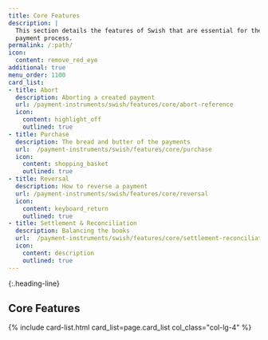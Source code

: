 ```yaml
---
title: Core Features
description: |
  This section details the features of Swish that are essential for the
  payment process.
permalink: /:path/
icon:
  content: remove_red_eye
additional: true
menu_order: 1100
card_list:
- title: Abort
  description: Aborting a created payment
  url: /payment-instruments/swish/features/core/abort-reference
  icon:
    content: highlight_off
    outlined: true
- title: Purchase
  description: The bread and butter of the payments
  url:  /payment-instruments/swish/features/core/purchase
  icon:
    content: shopping_basket
    outlined: true
- title: Reversal
  description: How to reverse a payment
  url: /payment-instruments/swish/features/core/reversal
  icon:
    content: keyboard_return
    outlined: true
- title: Settlement & Reconciliation
  description: Balancing the books
  url:  /payment-instruments/swish/features/core/settlement-reconciliation
  icon:
    content: description
    outlined: true
---
```


{:.heading-line}

## Core Features

{% include card-list.html card_list=page.card_list
    col_class="col-lg-4" %}
